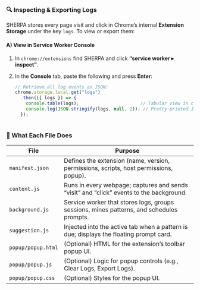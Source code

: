 ### 🔍 Inspecting & Exporting Logs

SHERPA stores every page visit and click in Chrome’s internal **Extension Storage** under the key `logs`. To view or export them:

#### A) View in Service Worker Console

1. In `chrome://extensions` find SHERPA and click **“service worker ▸ inspect”**.  
2. In the **Console** tab, paste the following and press **Enter**:

   ```js
   // Retrieve all log events as JSON:
   chrome.storage.local.get("logs")
     .then(({ logs }) => {
       console.table(logs);                       // Tabular view in console
       console.log(JSON.stringify(logs, null, 2)); // Pretty‑printed JSON
     });
     
### 📂 What Each File Does

| File                 | Purpose                                                                                  |
|----------------------|------------------------------------------------------------------------------------------|
| `manifest.json`      | Defines the extension (name, version, permissions, scripts, host permissions, popup).    |
| `content.js`         | Runs in every webpage; captures and sends “visit” and “click” events to the background. |
| `background.js`      | Service worker that stores logs, groups sessions, mines patterns, and schedules prompts. |
| `suggestion.js`      | Injected into the active tab when a pattern is due; displays the floating prompt card.   |
| `popup/popup.html`   | (Optional) HTML for the extension’s toolbar popup UI.                                    |
| `popup/popup.js`     | (Optional) Logic for popup controls (e.g., Clear Logs, Export Logs).                     |
| `popup/popup.css`    | (Optional) Styles for the popup UI.                                                      |
